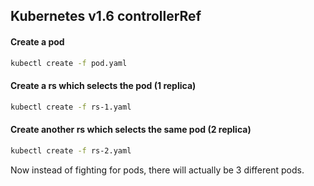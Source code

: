## Kubernetes v1.6 controllerRef

#### Create a pod

```sh
kubectl create -f pod.yaml
```

#### Create a rs which selects the pod (1 replica)

```sh
kubectl create -f rs-1.yaml
```

#### Create another rs which selects the same pod (2 replica)

```sh
kubectl create -f rs-2.yaml
```

Now instead of fighting for pods, there will actually be 3 different pods.
